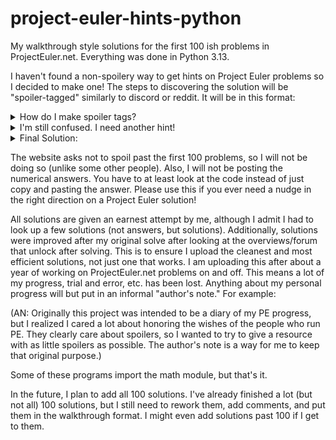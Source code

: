 # project-euler-hints-python
My walkthrough style solutions for the first 100 ish problems in ProjectEuler.net. Everything was done in Python 3.13.

I haven't found a non-spoilery way to get hints on Project Euler problems so I decided to make one! The steps to
discovering the solution will be "spoiler-tagged" similarly to discord or reddit. It will be in this format:
<details> 
  <summary>How do I make spoiler tags? </summary>
   Try html.
</details>
<details> 
  <summary>I'm still confused. I need another hint! </summary>
   Use the < details > tag and the < summary > tag.
</details>
<details> 
  <summary>Final Solution:</summary>
   Edit this file and check the code.
</details>


The website asks not to spoil past the first 100 problems, so I will not be doing so (unlike some other people). Also, I 
will not be posting the numerical answers. You have to at least look at the code instead of just copy and pasting the 
answer. Please use this if you ever need a nudge in the right direction on a Project Euler solution!

All solutions are given an earnest attempt by me, although I admit I had to look up a few solutions (not answers, but 
solutions). Additionally, solutions were improved after my original solve after looking at the overviews/forum that unlock 
after solving. This is to ensure I upload the cleanest and most efficient solutions, not just one that works. I am 
uploading this after about a year of working on ProjectEuler.net problems on and off. This means a lot of my progress, 
trial and error, etc. has been lost. Anything about my personal progress will but put in an informal "author's note." For
example:

(AN: Originally this project was intended to be a diary of my PE progress, but I realized I cared a lot about honoring
the wishes of the people who run PE. They clearly care about spoilers, so I wanted to try to give a resource with as little
spoilers as possible. The author's note is a way for me to keep that original purpose.)

Some of these programs import the math module, but that's it. 

In the future, I plan to add all 100 solutions. I've already finished a lot (but not all) 100 solutions, but I still need 
to rework them, add comments, and put them in the walkthrough format. I might even add solutions past 100 if I get to them.
